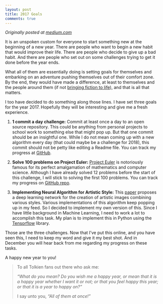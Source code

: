 ```yaml
---
layout: post
title: 2017 Goals
comments: true
---
```

*Originally posted at [medium.com](https://medium.com/@apara/2017-goals-b77135828aa0#.qczzn03tp)*


It is an unspoken custom for everyone to start something new at the beginning of a new year.
There are people who want to begin a new habit that would improve their life.
There are people who decide to give up a bad habit.
And there are people who set out on some challenges trying to get it done before the year ends.

What all of them are essentially doing is setting goals for themselves and embarking on an adventure pushing themselves out of their comfort zone.
By the end, they would have made a difference, at least to themselves and the people around them (if not [bringing fiction to life](https://www.facebook.com/notes/mark-zuckerberg/building-jarvis/10154361492931634)), and that is all that matters.

I too have decided to do something along those lines.
I have set three goals for the year 2017.
Hopefully they will be interesting and give me a fresh experience.

1. **1 commit a day challenge:**
Commit at least once a day to an open source repository.
This could be anything from personal projects to school work to something else that might pop up.
But that one commit should be an insightful one. While I do not mean coming up with a new algorithm every day (that could maybe be a challenge for 2018), this commit should not be petty like editing a Readme file.
You can track my progress at [GitHub](https://github.com/AparaV).

2. **Solve 100 problems on Project Euler:**
[Project Euler](https://projecteuler.net/) is notoriously famous for its perfect amalgamation of mathematics and computer science.
Although I have already solved 12 problems before the start of this challenge, I will stick to solving the first 100 problems.
You can track my progress on [GitHub repo](https://github.com/AparaV/project-euler).

3. **Implementing Neural Algorithm for Artistic Style:**
This [paper](https://arxiv.org/pdf/1508.06576v2.pdf) proposes a deep learning network for the creation of artistic images combining various styles.
Various implementations of this algorithm keep popping up in my feed.
So I decided to implement my own version of this.
Since I have little background in Machine Learning, I need to work a lot to accomplish this task.
My plan is to implement this in Python using the [Tensorflow](https://www.tensorflow.org/) library.

Those are the three challenges.
Now that I’ve put this online, and you have seen this, I need to keep my word and give it my best shot.
And in December you will hear back from me regarding my progress on these tasks.

A happy new year to you!

 >To all Tolkien fans out there who ask me:
 >
 >*“What do you mean? Do you wish me a happy year, or mean that it is a happy year whether I want it or not; or that you feel happy this year; or that it is a year to happy on?”*
 >
 >I say unto you, *“All of them at once!”*

